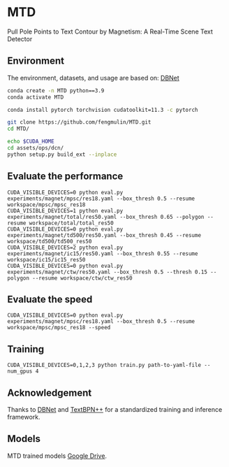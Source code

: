 # MTD

Pull Pole Points to Text Contour by Magnetism: A Real-Time Scene Text Detector

## Environment
The environment, datasets, and usage are based on: [DBNet](https://github.com/MhLiao/DB)
```bash
conda create -n MTD python==3.9
conda activate MTD

conda install pytorch torchvision cudatoolkit=11.3 -c pytorch

git clone https://github.com/fengmulin/MTD.git
cd MTD/

echo $CUDA_HOME
cd assets/ops/dcn/
python setup.py build_ext --inplace

```

## Evaluate the performance
```
CUDA_VISIBLE_DEVICES=0 python eval.py experiments/magnet/mpsc/res18.yaml --box_thresh 0.5 --resume workspace/mpsc/mpsc_res18
CUDA_VISIBLE_DEVICES=1 python eval.py experiments/magnet/total/res50.yaml --box_thresh 0.65 --polygon --resume workspace/total/total_res50
CUDA_VISIBLE_DEVICES=0 python eval.py experiments/magnet/td500/res50.yaml --box_thresh 0.45 --resume workspace/td500/td500_res50
CUDA_VISIBLE_DEVICES=2 python eval.py experiments/magnet/ic15/res50.yaml --box_thresh 0.55 --resume workspace/ic15/ic15_res50
CUDA_VISIBLE_DEVICES=0 python eval.py experiments/magnet/ctw/res50.yaml --box_thresh 0.5 --thresh 0.15 --polygon --resume workspace/ctw/ctw_res50
```

## Evaluate the speed 

```CUDA_VISIBLE_DEVICES=0 python eval.py experiments/magnet/mpsc/res18.yaml --box_thresh 0.5 --resume workspace/mpsc/mpsc_res18 --speed```


## Training

```CUDA_VISIBLE_DEVICES=0,1,2,3 python train.py path-to-yaml-file --num_gpus 4```

## Acknowledgement
Thanks to [DBNet](https://github.com/MhLiao/DB) and [TextBPN++](https://github.com/GXYM/TextBPN-Plus-Plus) for a standardized training and inference framework. 

## Models
MTD trained models [Google Drive](https://drive.google.com/drive/folders/1ba8nhZygcGAXap_gJz9q-idnlZ7AvZ2U?usp=drive_link).








    
